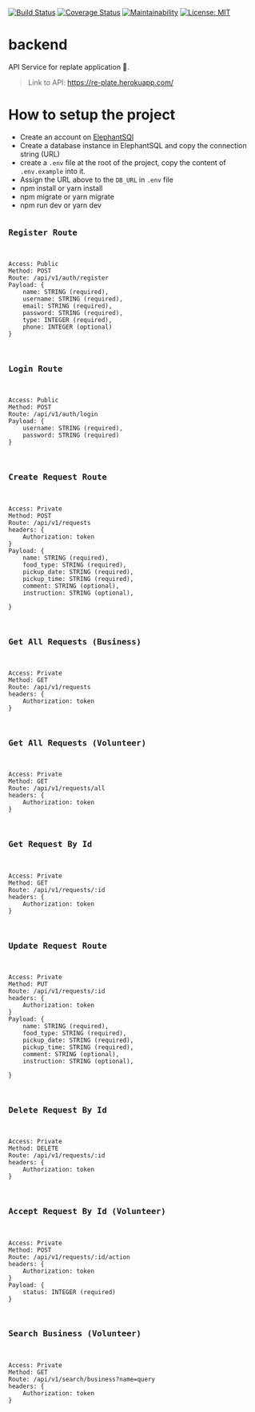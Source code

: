 [![Build Status](https://travis-ci.org/re-plate/backend.svg?branch=master)](https://travis-ci.org/re-plate/backend)
[![Coverage Status](https://coveralls.io/repos/github/re-plate/backend/badge.svg?branch=develop)](https://coveralls.io/github/re-plate/backend?branch=master)
[![Maintainability](https://api.codeclimate.com/v1/badges/db6e138ab94fed11b5ba/maintainability)](https://codeclimate.com/github/re-plate/backend/maintainability)
[![License: MIT](https://img.shields.io/badge/License-MIT-yellow.svg)](https://github.com/re-plate/backend/blob/develop/LICENSE)

# backend

API Service for replate application 🚀.

> Link to API: https://re-plate.herokuapp.com/

# How to setup the project

- Create an account on [ElephantSQl](https://customer.elephantsql.com/instance)
- Create a database instance in ElephantSQL and copy the connection string (URL)
- create a `.env` file at the root of the project, copy the content of `.env.example` into it.
- Assign the URL above to the `DB_URL` in `.env` file
- npm install or yarn install
- npm migrate or yarn migrate
- npm run dev or yarn dev

<pre>
<h3>Register Route </h3>
<code>
Access: Public
Method: POST
Route: /api/v1/auth/register
Payload: {
    name: STRING (required),
    username: STRING (required),
    email: STRING (required),
    password: STRING (required),
    type: INTEGER (required),
    phone: INTEGER (optional)
}
</code>
</pre>

<pre>
<h3>Login Route </h3>
<code>
Access: Public
Method: POST
Route: /api/v1/auth/login
Payload: {
    username: STRING (required),
    password: STRING (required)
}
</code>
</pre>

<pre>
<h3>Create Request Route </h3>
<code>
Access: Private
Method: POST
Route: /api/v1/requests
headers: {
    Authorization: token
}
Payload: {
    name: STRING (required),
    food_type: STRING (required),
    pickup_date: STRING (required),
    pickup_time: STRING (required),
    comment: STRING (optional),
    instruction: STRING (optional),

}
</code>
</pre>

<pre>
<h3>Get All Requests (Business) </h3>
<code>
Access: Private
Method: GET
Route: /api/v1/requests
headers: {
    Authorization: token
}
</code>
</pre>

<pre>
<h3>Get All Requests (Volunteer) </h3>
<code>
Access: Private
Method: GET
Route: /api/v1/requests/all
headers: {
    Authorization: token 
}
</code>
</pre>

<pre>
<h3>Get Request By Id </h3>
<code>
Access: Private
Method: GET
Route: /api/v1/requests/:id
headers: {
    Authorization: token
}
</code>
</pre>

<pre>
<h3>Update Request Route </h3>
<code>
Access: Private
Method: PUT
Route: /api/v1/requests/:id
headers: {
    Authorization: token
}
Payload: {
    name: STRING (required),
    food_type: STRING (required),
    pickup_date: STRING (required),
    pickup_time: STRING (required),
    comment: STRING (optional),
    instruction: STRING (optional),

}
</code>
</pre>

<pre>
<h3>Delete Request By Id </h3>
<code>
Access: Private
Method: DELETE
Route: /api/v1/requests/:id
headers: {
    Authorization: token
}
</code>
</pre>

<pre>
<h3>Accept Request By Id (Volunteer)</h3>
<code>
Access: Private
Method: POST
Route: /api/v1/requests/:id/action
headers: {
    Authorization: token
}
Payload: {
    status: INTEGER (required)
}
</code>
</pre>

<pre>
<h3>Search Business (Volunteer)</h3>
<code>
Access: Private
Method: GET
Route: /api/v1/search/business?name=query
headers: {
    Authorization: token
}
</code>
</pre>